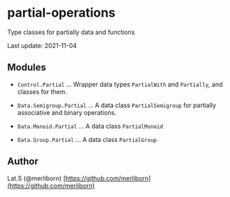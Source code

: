 # partial-operations

Type classes for partially data and functions

Last update: 2021-11-04

## Modules

- `Control.Partial`
... Wrapper data types `PartialWith` and `Partially`, and classes for them.

- `Data.Semigroup.Partial`
... A data class `PartialSemigroup` for partially associative and binary operations.

- `Data.Monoid.Partial`
... A data class `PartialMonoid`

- `Data.Group.Partial`
... A data class `PartialGroup`

## Author

Lat.S (@merliborn)
[https://github.com/merliborn](https://github.com/merliborn)
